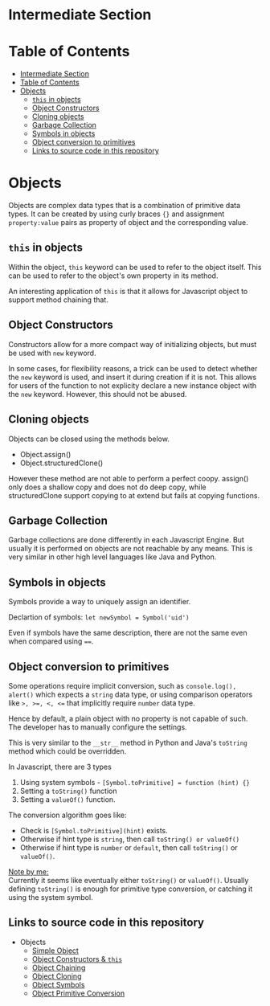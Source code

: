 # Intermediate Section

# Table of Contents
- [Intermediate Section](#intermediate-section)
- [Table of Contents](#table-of-contents)
- [Objects](#objects)
  - [`this` in objects](#this-in-objects)
  - [Object Constructors](#object-constructors)
  - [Cloning objects](#cloning-objects)
  - [Garbage Collection](#garbage-collection)
  - [Symbols in objects](#symbols-in-objects)
  - [Object conversion to primitives](#object-conversion-to-primitives)
  - [Links to source code in this repository](#links-to-source-code-in-this-repository)


# Objects
Objects are complex data types that is a combination of primitive data  types. It can be created by using curly braces `{}` and assignment `property:value` pairs as property of object and the corresponding value. 

## `this` in objects
Within the object, `this` keyword can be used to refer to the object itself. This can be used to refer to the object's own property in its method.

An interesting application of `this` is that it allows for Javascript object to support method chaining that.


## Object Constructors
Constructors allow for a more compact way of initializing objects, but must be used with `new` keyword.

In some cases, for flexibility reasons, a trick can be used to detect whether the `new` keyword is used, and insert it during creation if it is not. This allows for users of the function to not explicity declare a new instance object with the `new` keyword. However, this should not be abused.

## Cloning objects
Objects can be closed using the methods below.

- Object.assign()
- Object.structuredClone() 

However these method are not able to perform a perfect coopy. assign() only does a shallow copy and does not do deep copy, while structuredClone support copying to at extend but fails at copying functions.


## Garbage Collection
Garbage collections are done differently in each Javascript Engine. But usually it is performed on objects are not reachable by any means. This is very similar in other high level languages like Java and Python.

## Symbols in objects
Symbols provide a way to uniquely assign an identifier. 

Declartion of symbols: `let newSymbol = Symbol('uid')`

Even if symbols have the same description, there are not the same even when compared using `==`.

## Object conversion to primitives
Some operations require implicit conversion, such as  `console.log(), alert()` which expects a `string` data type, or using comparison operators like `>, >=, <, <=` that implicitly require `number` data type. 

Hence by default, a plain object with no property is not capable of such. The developer has to manually configure the settings.

This is very similar to the `__str__` method in Python and Java's `toString` method which could be overridden.

In Javascript, there are 3 types
1. Using system symbols - `[Symbol.toPrimitive] = function (hint) {}`
2. Setting a `toString()` function
3. Setting a `valueOf()` function.

The conversion algorithm goes like:
- Check is `[Symbol.toPrimitive](hint)` exists.
- Otherwise if hint type is `string`, then call `toString() or valueOf()`
- Otherwise if hint type is `number` or `default`, then call `toString()` or `valueOf()`. 

<u>Note by me:</u> \
Currently it seems like eventually either `toString()` or `valueOf()`. Usually defining `toString()` is enough for primitive type conversion, or catching it using the system symbol.

## Links to source code in this repository
- Objects
  - [Simple Object](./objects-simple.js)
  - [Object Constructors & `this`](./objects-constructor.js)
  - [Object Chaining](./objects-method-chaining.js)
  - [Object Cloning](./objects-cloning.js)
  - [Object Symbols](./objects-symbols.js)
  - [Object Primitive Conversion](./objects-primitive-conversion.js)

